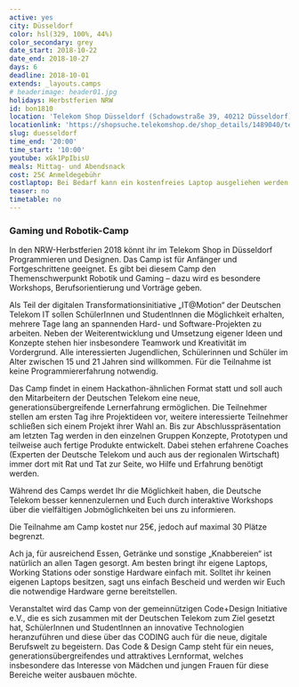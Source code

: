 ```yaml
---
active: yes
city: Düsseldorf
color: hsl(329, 100%, 44%)
color_secondary: grey
date_start: 2018-10-22
date_end: 2018-10-27
days: 6
deadline: 2018-10-01
extends: _layouts.camps
# headerimage: header01.jpg
holidays: Herbstferien NRW
id: bon1810
location: 'Telekom Shop Düsseldorf (Schadowstraße 39, 40212 Düsseldorf)'
locationlink: 'https://shopsuche.telekomshop.de/shop_details/1489040/telekom-shop-duesseldorf-stadtmitte-schadowstr-39'
slug: duesseldorf
time_end: '20:00'
time_start: '10:00'
youtube: xGk1PpIbisU
meals: Mittag- und Abendsnack
cost: 25€ Anmeldegebühr
costlaptop: Bei Bedarf kann ein kostenfreies Laptop ausgeliehen werden
teaser: no
timetable: no
---
```

<h3>Gaming und Robotik-Camp</h3>

<div class="text-lg"><p class="mt-2 mb-4">In den NRW-Herbstferien 2018 könnt ihr im Telekom Shop in Düsseldorf Programmieren und Designen. Das Camp ist für Anfänger und Fortgeschrittene geeignet. Es gibt bei diesem Camp den Themenschwerpunkt Robotik und Gaming – dazu wird es besondere Workshops, Berufsorientierung und Vorträge geben. 

Als Teil der digitalen Transformationsinitiative „IT@Motion“ der Deutschen Telekom IT sollen SchülerInnen und StudentInnen die Möglichkeit erhalten, mehrere Tage lang an spannenden Hard- und Software-Projekten zu arbeiten. Neben der Weiterentwicklung und Umsetzung eigener Ideen und Konzepte stehen hier insbesondere Teamwork und Kreativität im Vordergrund. Alle interessierten Jugendlichen, Schülerinnen und Schüler im Alter zwischen 15 und 21 Jahren sind willkommen. Für die Teilnahme ist keine Programmiererfahrung notwendig.</p>

<p class="mb-4">Das Camp findet in einem Hackathon-ähnlichen Format statt und soll auch den Mitarbeitern der Deutschen Telekom eine neue, generationsübergreifende Lernerfahrung ermöglichen.
Die Teilnehmer stellen am ersten Tag ihre Projektideen vor, weitere interessierte Teilnehmer schließen sich einem Projekt ihrer Wahl an. Bis zur Abschlusspräsentation am letzten Tag werden in den einzelnen Gruppen Konzepte, Prototypen und teilweise auch fertige Produkte entwickelt. Dabei stehen erfahrene Coaches (Experten der Deutsche Telekom und auch aus der regionalen Wirtschaft) immer dort mit Rat und Tat zur Seite, wo Hilfe und Erfahrung benötigt werden.</p>

<p class="mb-4">Während des Camps werdet Ihr die Möglichkeit haben, die Deutsche Telekom besser kennenzulernen und Euch durch interaktive Workshops über die vielfältigen Jobmöglichkeiten bei uns zu informieren.
</p>

<p class="mb-4">Die Teilnahme am Camp kostet nur 25€, jedoch auf maximal 30 Plätze begrenzt.
</p>

<p class="mb-4">Ach ja, für ausreichend Essen, Getränke und sonstige „Knabbereien“ ist natürlich an allen Tagen gesorgt. Am besten bringt ihr eigene Laptops, Working Stations oder sonstige Hardware einfach mit. Solltet ihr keinen eigenen Laptops besitzen, sagt uns einfach Bescheid und werden wir Euch die notwendige Hardware gerne bereitstellen.
</p>

<p class="mb-4">Veranstaltet wird das Camp von der gemeinnützigen Code+Design Initiative e.V., die es sich zusammen mit der Deutschen Telekom zum Ziel gesetzt hat, SchülerInnen und StudentInnen an innovative  Technologien heranzuführen und diese über das CODING auch für die neue, digitale Berufswelt zu begeistern. Das Code & Design Camp steht für ein neues, generationsübergreifendes und attraktives Lernformat, welches insbesondere das Interesse von Mädchen und jungen Frauen für diese Bereiche weiter ausbauen möchte.
</p></div>
